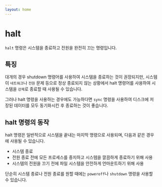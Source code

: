 ```yaml
---
layout: home
---
```


# halt
`halt` 명령은 시스템을 종료하고 전원을 완전히 끄는 명령입니다. 

## 특징
대개의 경우 shutdown 명령어를 사용하여 시스템을 종료하는 것이 권장되지만, 시스템이 `네트워크`나 `전원` 문제 등으로 정상 종료되지 않는 상황에서 halt 명령어를 사용하여 시스템을 `강제`로 종료할 때 사용될 수 있습니다.  

그러나 halt 명령을 사용하는 경우에도 가능하다면 `sync` 명령을 사용하여 디스크에 저장된 데이터를 모두 동기화시킨 후 종료하는 것이 좋습니다.

## halt 명령의 동작
halt 명령은 일반적으로 시스템을 끝내는 마지막 명령으로 사용되며, 다음과 같은 경우에 사용될 수 있습니다.

* 시스템 종료
* 전원 종료 전에 모든 프로세스를 중지하고 시스템을 깔끔하게 종료하기 위해 사용
* 시스템의 전원을 끄기 전에 파일 시스템을 안전하게 언마운트하기 위해 사용

단순히 시스템 종료나 전원 종료를 원할 때에는 `poweroff`나 `shutdown` 명령을 사용할 수 있습니다.